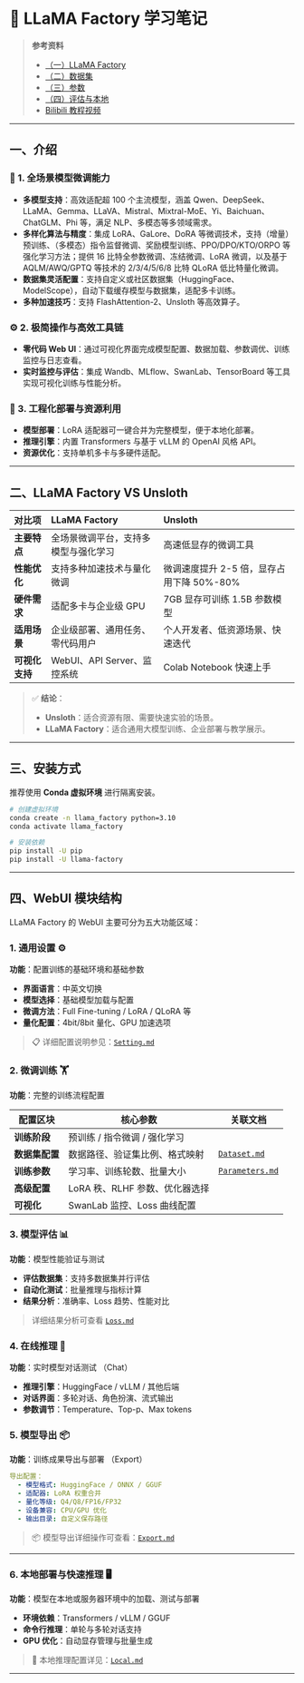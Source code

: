 # 🦙 LLaMA Factory 学习笔记

> **参考资料**  
> - [（一）LLaMA Factory](https://mp.weixin.qq.com/s/aQCY8873d09zFIhMhrx7Pg)
> - [（二）数据集](https://mp.weixin.qq.com/s/N8LdX3eRuaIJ-yxkpxZJ5w)
> - [（三）参数](https://mp.weixin.qq.com/s/AbyWaTaPOp9sr5mz5SOVwg)
> - [（四）评估与本地](https://mp.weixin.qq.com/s/6sNGvqLktPk6AP7kPs9JyA)
> - [Bilibili 教程视频](https://www.bilibili.com/video/BV1oTEwzcEeZ?t=0.2)
---

## 一、介绍

### 🧩 1. 全场景模型微调能力

- **多模型支持**：高效适配超 100 个主流模型，涵盖 Qwen、DeepSeek、LLaMA、Gemma、LLaVA、Mistral、Mixtral-MoE、Yi、Baichuan、ChatGLM、Phi 等，满足 NLP、多模态等多领域需求。  
- **多样化算法与精度**：集成 LoRA、GaLore、DoRA 等微调技术，支持（增量）预训练、（多模态）指令监督微调、奖励模型训练、PPO/DPO/KTO/ORPO 等强化学习方法；提供 16 比特全参数微调、冻结微调、LoRA 微调，以及基于 AQLM/AWQ/GPTQ 等技术的 2/3/4/5/6/8 比特 QLoRA 低比特量化微调。  
- **数据集灵活配置**：支持自定义或社区数据集（HuggingFace、ModelScope），自动下载缓存模型与数据集，适配多卡训练。  
- **多种加速技巧**：支持 FlashAttention-2、Unsloth 等高效算子。

### ⚙️ 2. 极简操作与高效工具链

- **零代码 Web UI**：通过可视化界面完成模型配置、数据加载、参数调优、训练监控与日志查看。  
- **实时监控与评估**：集成 Wandb、MLflow、SwanLab、TensorBoard 等工具实现可视化训练与性能分析。

### 🧱 3. 工程化部署与资源利用

- **模型部署**：LoRA 适配器可一键合并为完整模型，便于本地化部署。  
- **推理引擎**：内置 Transformers 与基于 vLLM 的 OpenAI 风格 API。  
- **资源优化**：支持单机多卡与多硬件适配。

---

## 二、LLaMA Factory VS Unsloth

| 对比项 | **LLaMA Factory** | **Unsloth** |
| :-- | :-- | :-- |
| **主要特点** | 全场景微调平台，支持多模型与强化学习 | 高速低显存的微调工具 |
| **性能优化** | 支持多种加速技术与量化微调 | 微调速度提升 2-5 倍，显存占用下降 50%-80% |
| **硬件需求** | 适配多卡与企业级 GPU | 7GB 显存可训练 1.5B 参数模型 |
| **适用场景** | 企业级部署、通用任务、零代码用户 | 个人开发者、低资源场景、快速迭代 |
| **可视化支持** | WebUI、API Server、监控系统 | Colab Notebook 快速上手 |

> ✅ **结论**：  
> - **Unsloth**：适合资源有限、需要快速实验的场景。  
> - **LLaMA Factory**：适合通用大模型训练、企业部署与教学展示。

---

## 三、安装方式

推荐使用 **Conda 虚拟环境** 进行隔离安装。

```bash
# 创建虚拟环境
conda create -n llama_factory python=3.10
conda activate llama_factory

# 安装依赖
pip install -U pip
pip install -U llama-factory
````

---
  
## 四、WebUI 模块结构

LLaMA Factory 的 WebUI 主要可分为五大功能区域：

### 1. **通用设置** ⚙️
**功能**：配置训练的基础环境和基础参数
- **界面语言**：中英文切换
- **模型选择**：基础模型加载与配置
- **微调方法**：Full Fine-tuning / LoRA / QLoRA 等
- **量化配置**：4bit/8bit 量化、GPU 加速选项

> 📋 详细配置说明参见：[`Setting.md`](./docs/Setting.md)

### 2. **微调训练** 🏋️
**功能**：完整的训练流程配置

| 配置区块 | 核心参数 | 关联文档 |
|---------|----------|----------|
| **训练阶段** | 预训练 / 指令微调 / 强化学习 | |
| **数据集配置** | 数据路径、验证集比例、格式映射 | [`Dataset.md`](./docs/Dataset.md) |
| **训练参数** | 学习率、训练轮数、批量大小 | [`Parameters.md`](./docs/Parameters.md) |
| **高级配置** | LoRA 秩、RLHF 参数、优化器选择 | |
| **可视化** | SwanLab 监控、Loss 曲线配置 | |

### 3. **模型评估** 📊
**功能**：模型性能验证与测试
- **评估数据集**：支持多数据集并行评估
- **自动化测试**：批量推理与指标计算
- **结果分析**：准确率、Loss 趋势、性能对比
> 详细结果分析可查看  [`Loss.md`](./docs/Loss.md)

### 4. **在线推理** 💬
**功能**：实时模型对话测试 （Chat）
- **推理引擎**：HuggingFace / vLLM / 其他后端
- **对话界面**：多轮对话、角色扮演、流式输出
- **参数调节**：Temperature、Top-p、Max tokens

### 5. **模型导出** 📦
**功能**：训练成果导出与部署 （Export）
```yaml
导出配置：
  - 模型格式: HuggingFace / ONNX / GGUF
  - 适配器: LoRA 权重合并
  - 量化等级: Q4/Q8/FP16/FP32
  - 设备兼容: CPU/GPU 优化
  - 输出目录: 自定义保存路径
```

> 📦 模型导出详细操作可查看：[`Export.md`](./docs/Export.md)

---

### 6. **本地部署与快速推理** 🖥️

**功能**：模型在本地或服务器环境中的加载、测试与部署

* **环境依赖**：Transformers / vLLM / GGUF
* **命令行推理**：单轮与多轮对话支持
* **GPU 优化**：自动显存管理与批量生成

> 🚀 本地推理配置详见：[`Local.md`](./docs/Local.md)

---
